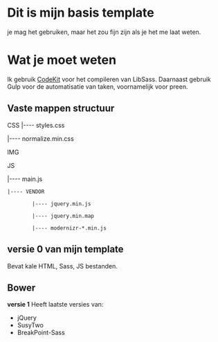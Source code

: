 # Dit is mijn basis template

je mag het gebruiken, maar het zou fijn zijn als je het me laat weten. 

# Wat je moet weten

Ik gebruik [CodeKit](https://incident57.com/codekit/) voor het compileren van LibSass.
Daarnaast gebruik Gulp voor de automatisatie van taken, voornamelijk voor preen.

## Vaste mappen structuur

CSS
|---- styles.css

|---- normalize.min.css

IMG

JS

|---- main.js

	|---- VENDOR

			|---- jquery.min.js

			|---- jquery.min.map

			|---- modernizr-*.min.js
			


## versie 0 van mijn template
Bevat kale HTML, Sass, JS bestanden. 

## Bower

**versie 1**
Heeft laatste versies van:
* jQuery
* SusyTwo
* BreakPoint-Sass


